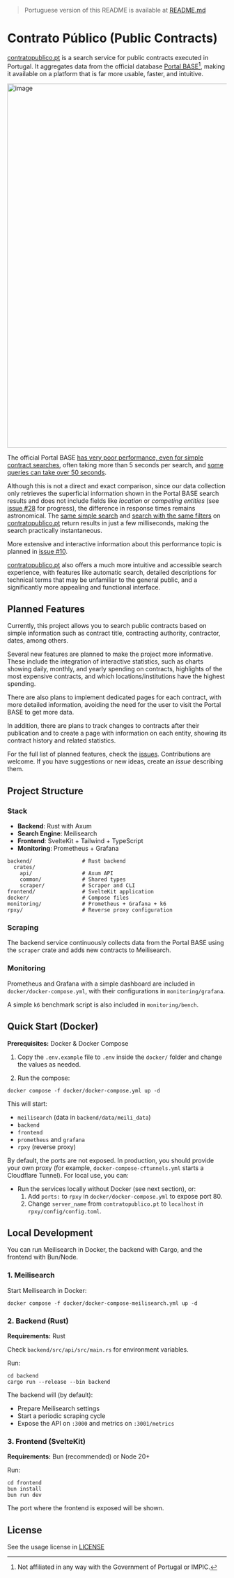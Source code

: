 > Portuguese version of this README is available at [README.md](https://github.com/chicoferreira/contratopublico/blob/main/README.md)

# Contrato Público (Public Contracts)

[contratopublico.pt](https://contratopublico.pt/) is a search service for public contracts executed in Portugal. It aggregates data from the official database [Portal BASE](https://www.base.gov.pt/base4)[^1], making it available on a platform that is far more usable, faster, and intuitive.

<img width="1334" height="834" alt="image" src="https://github.com/user-attachments/assets/90aac3d9-8959-474f-ae45-940be8ac5b53" />

[^1]: Not affiliated in any way with the Government of Portugal or IMPIC.

The official Portal BASE [has very poor performance, even for simple contract searches](https://www.base.gov.pt/Base4/pt/pesquisa/?type=contratos&texto=Porto&tipo=0&tipocontrato=0&cpv=&aqinfo=&adjudicante=&adjudicataria=&sel_price=price_c1&desdeprecocontrato=&ateprecocontrato=&desdeprecoefectivo=&ateprecoefectivo=&desdeprazoexecucao=&ateprazoexecucao=&sel_date=date_c1&desdedatacontrato=&atedatacontrato=&desdedatapublicacao=&atedatapublicacao=&desdedatafecho=&atedatafecho=&pais=0&distrito=0&concelho=0), often taking more than 5 seconds per search, and [some queries can take over 50 seconds](https://www.base.gov.pt/Base4/pt/pesquisa/?type=contratos&texto=&tipo=0&tipocontrato=0&cpv=&aqinfo=&adjudicante=Municipio+de+Santo+Tirso&adjudicataria=&sel_price=price_c1&desdeprecocontrato=&ateprecocontrato=&desdeprecoefectivo=&ateprecoefectivo=&desdeprazoexecucao=&ateprazoexecucao=&sel_date=date_c1&desdedatacontrato=&atedatacontrato=&desdedatapublicacao=&atedatapublicacao=&desdedatafecho=&atedatafecho=&pais=0&distrito=0&concelho=0).

Although this is not a direct and exact comparison, since our data collection only retrieves the superficial information shown in the Portal BASE search results and does not include fields like _location_ or _competing entities_ (see [issue #28](https://github.com/chicoferreira/contratopublico/issues/28) for progress), the difference in response times remains astronomical. The [same simple search](https://contratopublico.pt/?query=Porto) and [search with the same filters](https://contratopublico.pt/?contracting=Municipio+de+Santo+Tirso) on [contratopublico.pt](https://contratopublico.pt) return results in just a few milliseconds, making the search practically instantaneous.

More extensive and interactive information about this performance topic is planned in [issue #10](https://github.com/chicoferreira/contratopublico/issues/10).

[contratopublico.pt](https://contratopublico.pt) also offers a much more intuitive and accessible search experience, with features like automatic search, detailed descriptions for technical terms that may be unfamiliar to the general public, and a significantly more appealing and functional interface.

## Planned Features

Currently, this project allows you to search public contracts based on simple information such as contract title, contracting authority, contractor, dates, among others.

Several new features are planned to make the project more informative. These include the integration of interactive statistics, such as charts showing daily, monthly, and yearly spending on contracts, highlights of the most expensive contracts, and which locations/institutions have the highest spending.

There are also plans to implement dedicated pages for each contract, with more detailed information, avoiding the need for the user to visit the Portal BASE to get more data.

In addition, there are plans to track changes to contracts after their publication and to create a page with information on each entity, showing its contract history and related statistics.

For the full list of planned features, check the [issues](https://github.com/chicoferreira/contratopublico/issues/). Contributions are welcome. If you have suggestions or new ideas, create an _issue_ describing them.

## Project Structure

### Stack

- **Backend**: Rust with Axum
- **Search Engine**: Meilisearch
- **Frontend**: SvelteKit + Tailwind + TypeScript
- **Monitoring**: Prometheus + Grafana

```
backend/                # Rust backend
  crates/
    api/                # Axum API
    common/             # Shared types
    scraper/            # Scraper and CLI
frontend/               # SvelteKit application
docker/                 # Compose files
monitoring/             # Prometheus + Grafana + k6
rpxy/                   # Reverse proxy configuration
```

### Scraping

The backend service continuously collects data from the Portal BASE using the `scraper` crate and adds new contracts to Meilisearch.

### Monitoring

Prometheus and Grafana with a simple dashboard are included in `docker/docker-compose.yml`, with their configurations in `monitoring/grafana`.

A simple `k6` benchmark script is also included in `monitoring/bench`.

## Quick Start (Docker)

**Prerequisites:** Docker & Docker Compose

1. Copy the `.env.example` file to `.env` inside the `docker/` folder and change the values as needed.

2. Run the compose:

```
docker compose -f docker/docker-compose.yml up -d
```

This will start:

- `meilisearch` (data in `backend/data/meili_data`)
- `backend`
- `frontend`
- `prometheus` and `grafana`
- `rpxy` (reverse proxy)

By default, the ports are not exposed. In production, you should provide your own proxy (for example, `docker-compose-cftunnels.yml` starts a Cloudflare Tunnel). For local use, you can:

- Run the services locally without Docker (see next section), or:
  1. Add `ports:` to `rpxy` in `docker/docker-compose.yml` to expose port 80.
  2. Change `server_name` from `contratopublico.pt` to `localhost` in `rpxy/config/config.toml`.

## Local Development

You can run Meilisearch in Docker, the backend with Cargo, and the frontend with Bun/Node.

### 1. Meilisearch

Start Meilisearch in Docker:

```
docker compose -f docker/docker-compose-meilisearch.yml up -d
```

### 2. Backend (Rust)

**Requirements:** Rust

Check `backend/src/api/src/main.rs` for environment variables.

Run:

```
cd backend
cargo run --release --bin backend
```

The backend will (by default):

- Prepare Meilisearch settings
- Start a periodic scraping cycle
- Expose the API on `:3000` and metrics on `:3001/metrics`

### 3. Frontend (SvelteKit)

**Requirements:** Bun (recommended) or Node 20+

Run:

```
cd frontend
bun install
bun run dev
```

The port where the frontend is exposed will be shown.

## License

See the usage license in [LICENSE](https://github.com/chicoferreira/contratopublico/blob/main/LICENSE)

